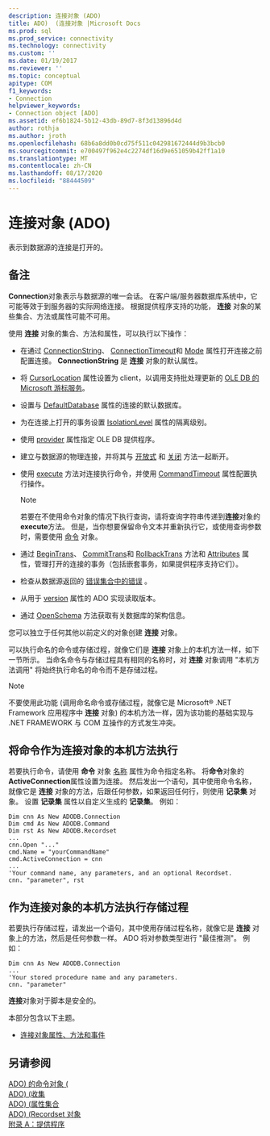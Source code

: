 ```yaml
---
description: 连接对象 (ADO)
title: ADO)  (连接对象 |Microsoft Docs
ms.prod: sql
ms.prod_service: connectivity
ms.technology: connectivity
ms.custom: ''
ms.date: 01/19/2017
ms.reviewer: ''
ms.topic: conceptual
apitype: COM
f1_keywords:
- Connection
helpviewer_keywords:
- Connection object [ADO]
ms.assetid: ef6b1824-5b12-43db-89d7-8f3d13896d4d
author: rothja
ms.author: jroth
ms.openlocfilehash: 68b6a8dd0b0cd75f511c042981672444d9b3bcb0
ms.sourcegitcommit: e700497f962e4c2274df16d9e651059b42ff1a10
ms.translationtype: MT
ms.contentlocale: zh-CN
ms.lasthandoff: 08/17/2020
ms.locfileid: "88444509"
---
```

# <a name="connection-object-ado"></a>连接对象 (ADO)
表示到数据源的连接是打开的。  
  
## <a name="remarks"></a>备注  
 **Connection**对象表示与数据源的唯一会话。 在客户端/服务器数据库系统中，它可能等效于到服务器的实际网络连接。 根据提供程序支持的功能， **连接** 对象的某些集合、方法或属性可能不可用。  
  
 使用 **连接** 对象的集合、方法和属性，可以执行以下操作：  
  
-   在通过 [ConnectionString](../../../ado/reference/ado-api/connectionstring-property-ado.md)、 [ConnectionTimeout](../../../ado/reference/ado-api/connectiontimeout-property-ado.md)和 [Mode](../../../ado/reference/ado-api/mode-property-ado.md) 属性打开连接之前配置连接。 **ConnectionString** 是 **连接** 对象的默认属性。  
  
-   将 [CursorLocation](../../../ado/reference/ado-api/cursorlocation-property-ado.md) 属性设置为 client，以调用支持批处理更新的 [OLE DB 的 Microsoft 游标服务](../../../ado/guide/appendixes/microsoft-cursor-service-for-ole-db-ado-service-component.md)。  
  
-   设置与 [DefaultDatabase](../../../ado/reference/ado-api/defaultdatabase-property.md) 属性的连接的默认数据库。  
  
-   为在连接上打开的事务设置 [IsolationLevel](../../../ado/reference/ado-api/isolationlevel-property.md) 属性的隔离级别。  
  
-   使用 [provider](../../../ado/reference/ado-api/provider-property-ado.md) 属性指定 OLE DB 提供程序。  
  
-   建立与数据源的物理连接，并将其与 [开放式](../../../ado/reference/ado-api/open-method-ado-connection.md) 和 [关闭](../../../ado/reference/ado-api/close-method-ado.md) 方法一起断开。  
  
-   使用 [execute](../../../ado/reference/ado-api/execute-method-ado-connection.md) 方法对连接执行命令，并使用 [CommandTimeout](../../../ado/reference/ado-api/commandtimeout-property-ado.md) 属性配置执行操作。  
  
    > [!NOTE]
    >  若要在不使用命令对象的情况下执行查询，请将查询字符串传递到**连接**对象的**execute**方法。 但是，当你想要保留命令文本并重新执行它，或使用查询参数时，需要使用 [命令](../../../ado/reference/ado-api/command-object-ado.md) 对象。  
  
-   通过 [BeginTrans](../../../ado/reference/ado-api/begintrans-committrans-and-rollbacktrans-methods-ado.md)、 [CommitTrans](../../../ado/reference/ado-api/begintrans-committrans-and-rollbacktrans-methods-ado.md)和 [RollbackTrans](../../../ado/reference/ado-api/begintrans-committrans-and-rollbacktrans-methods-ado.md) 方法和 [Attributes](../../../ado/reference/ado-api/attributes-property-ado.md) 属性，管理打开的连接的事务（包括嵌套事务，如果提供程序支持它们）。  
  
-   检查从数据源返回的 [错误集合中的错误](../../../ado/reference/ado-api/errors-collection-ado.md) 。  
  
-   从用于 [version](../../../ado/reference/ado-api/version-property-ado.md) 属性的 ADO 实现读取版本。  
  
-   通过 [OpenSchema](../../../ado/reference/ado-api/openschema-method.md) 方法获取有关数据库的架构信息。  
  
 您可以独立于任何其他以前定义的对象创建 **连接** 对象。  
  
 可以执行命名的命令或存储过程，就像它们是 **连接** 对象上的本机方法一样，如下一节所示。 当命名命令与存储过程具有相同的名称时，对 **连接** 对象调用 "本机方法调用" 将始终执行命名的命令而不是存储过程。  
  
> [!NOTE]
>  不要使用此功能 (调用命名命令或存储过程，就像它是 Microsoft® .NET Framework 应用程序中 **连接** 对象) 的本机方法一样，因为该功能的基础实现与 .NET FRAMEWORK 与 COM 互操作的方式发生冲突。  
  
## <a name="execute-a-command-as-a-native-method-of-a-connection-object"></a>将命令作为连接对象的本机方法执行  
 若要执行命令，请使用 **命令** 对象 [名称](../../../ado/reference/ado-api/name-property-ado.md) 属性为命令指定名称。 将**命令**对象的**ActiveConnection**属性设置为连接。 然后发出一个语句，其中使用命令名称，就像它是 **连接** 对象的方法，后跟任何参数，如果返回任何行，则使用 **记录集** 对象。 设置 **记录集** 属性以自定义生成的 **记录集**。 例如：  
  
```  
Dim cnn As New ADODB.Connection  
Dim cmd As New ADODB.Command  
Dim rst As New ADODB.Recordset  
...  
cnn.Open "..."  
cmd.Name = "yourCommandName"  
cmd.ActiveConnection = cnn  
...  
'Your command name, any parameters, and an optional Recordset.  
cnn. "parameter", rst  
```  
  
## <a name="execute-a-stored-procedure-as-a-native-method-of-a-connection-object"></a>作为连接对象的本机方法执行存储过程  
 若要执行存储过程，请发出一个语句，其中使用存储过程名称，就像它是 **连接** 对象上的方法，然后是任何参数一样。 ADO 将对参数类型进行 "最佳推测"。 例如：  
  
```  
Dim cnn As New ADODB.Connection  
...  
'Your stored procedure name and any parameters.  
cnn. "parameter"  
```  
  
 **连接**对象对于脚本是安全的。  
  
 本部分包含以下主题。  
  
-   [连接对象属性、方法和事件](../../../ado/reference/ado-api/connection-object-properties-methods-and-events.md)  
  
## <a name="see-also"></a>另请参阅  
 [ADO) 的命令对象 (](../../../ado/reference/ado-api/command-object-ado.md)   
 [ADO)  (收集 ](../../../ado/reference/ado-api/errors-collection-ado.md)   
 [ADO)  (属性集合 ](../../../ado/reference/ado-api/properties-collection-ado.md)   
 [ADO)  (Recordset 对象 ](../../../ado/reference/ado-api/recordset-object-ado.md)   
 [附录 A：提供程序](../../../ado/guide/appendixes/appendix-a-providers.md)
